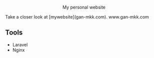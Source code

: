 <p align="center">My personal website</p>
Take a closer look at [mywebsite](gan-mkk.com).
<a>www.gan-mkk.com</a>

## Tools
- Laravel
- Nginx
